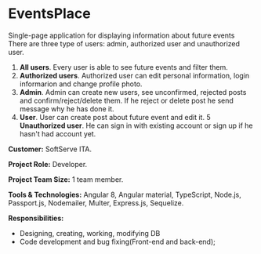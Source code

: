 # EventsPlace

Single-page application for displaying information about future events There are three type of users: admin, authorized user and unauthorized user.
1. **All users**. Every user is able to see future events and filter them.
2. **Authorized users**. Authorized user can edit personal information, login informarion and change profile photo. 
3. **Admin**. Admin can create new users, see unconfirmed, rejected posts and confirm/reject/delete them. If he reject or delete post he send message why he has done it.
4. **User**. User can create post about future event and edit it.
5 **Unauthorized user**. He can sign in with existing account or sign up if he hasn't had account yet.

**Customer:** SoftServe ITA.

**Project Role:** Developer.

**Project Team Size:** 1 team member.

**Tools & Technologies:** Angular 8, Angular material, TypeScript, Node.js, Passport.js, Nodemailer, Multer, Express.js, Sequelize.

**Responsibilities:**
  * Designing, creating, working, modifying DB
  * Code development and bug fixing(Front-end and back-end);
